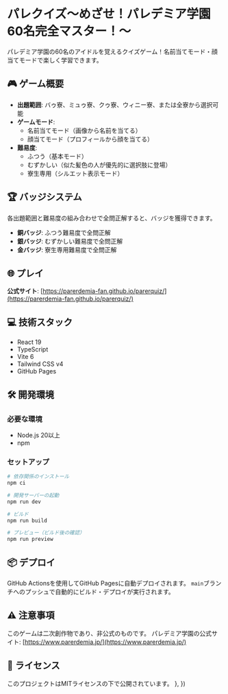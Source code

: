 # パレクイズ～めざせ！パレデミア学園60名完全マスター！～

パレデミア学園の60名のアイドルを覚えるクイズゲーム！名前当てモード・顔当てモードで楽しく学習できます。

## 🎮 ゲーム概要

- **出題範囲**: バゥ寮、ミュゥ寮、クゥ寮、ウィニー寮、または全寮から選択可能
- **ゲームモード**: 
  - 名前当てモード（画像から名前を当てる）
  - 顔当てモード（プロフィールから顔を当てる）
- **難易度**: 
  - ふつう（基本モード）
  - むずかしい（似た髪色の人が優先的に選択肢に登場）
  - 寮生専用（シルエット表示モード）

## 🏆 バッジシステム

各出題範囲と難易度の組み合わせで全問正解すると、バッジを獲得できます。
- **銅バッジ**: ふつう難易度で全問正解
- **銀バッジ**: むずかしい難易度で全問正解  
- **金バッジ**: 寮生専用難易度で全問正解

## 🌐 プレイ

**公式サイト**: [https://parerdemia-fan.github.io/parerquiz/](https://parerdemia-fan.github.io/parerquiz/)

## 💻 技術スタック

- React 19
- TypeScript
- Vite 6
- Tailwind CSS v4
- GitHub Pages

## 🛠️ 開発環境

### 必要な環境
- Node.js 20以上
- npm

### セットアップ

```bash
# 依存関係のインストール
npm ci

# 開発サーバーの起動
npm run dev

# ビルド
npm run build

# プレビュー（ビルド後の確認）
npm run preview
```

## 📦 デプロイ

GitHub Actionsを使用してGitHub Pagesに自動デプロイされます。
`main`ブランチへのプッシュで自動的にビルド・デプロイが実行されます。

## ⚠️ 注意事項

このゲームは二次創作物であり、非公式のものです。
パレデミア学園の公式サイト: [https://www.parerdemia.jp/](https://www.parerdemia.jp/)

## 📄 ライセンス

このプロジェクトはMITライセンスの下で公開されています。
  },
})
```
